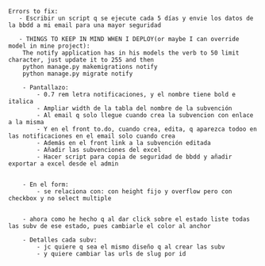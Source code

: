 
    Errors to fix:
       - Escribir un script q se ejecute cada 5 días y envie los datos de la bbdd a mi email para una mayor seguridad

       - THINGS TO KEEP IN MIND WHEN I DEPLOY(or maybe I can override model in mine project):
        The notify application has in his models the verb to 50 limit character, just update it to 255 and then
        python manage.py makemigrations notify
        python manage.py migrate notify

        - Pantallazo:
            - 0.7 rem letra notificaciones, y el nombre tiene bold e italica
            - Ampliar width de la tabla del nombre de la subvención
            - Al email q solo llegue cuando crea la subvencion con enlace a la misma
            - Y en el front to.do, cuando crea, edita, q aparezca todoo en las notificaciones en el email solo cuando crea
            - Además en el front link a la subvención editada
            - Añadir las subvenciones del excel
            - Hacer script para copia de seguridad de bbdd y añadir exportar a excel desde el admin


        - En el form:
            - se relaciona con: con height fijo y overflow pero con checkbox y no select multiple


        - ahora como he hecho q al dar click sobre el estado liste todas las subv de ese estado, pues cambiarle el color al anchor

        - Detalles cada subv:
            - jc quiere q sea el mismo diseño q al crear las subv
            - y quiere cambiar las urls de slug por id